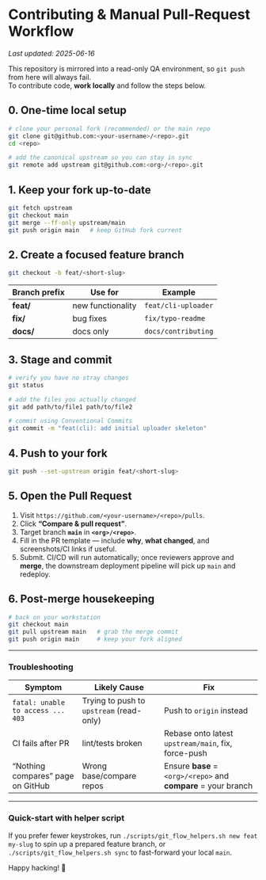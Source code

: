 # Contributing & Manual Pull-Request Workflow  
_Last updated: 2025-06-16_

This repository is mirrored into a read-only QA environment, so `git push` from here will always fail.  
To contribute code, **work locally** and follow the steps below.

## 0. One-time local setup
```bash
# clone your personal fork (recommended) or the main repo
git clone git@github.com:<your-username>/<repo>.git
cd <repo>

# add the canonical upstream so you can stay in sync
git remote add upstream git@github.com:<org>/<repo>.git
```

## 1. Keep your fork up-to-date

```bash
git fetch upstream
git checkout main
git merge --ff-only upstream/main
git push origin main   # keep GitHub fork current
```

## 2. Create a focused feature branch

```bash
git checkout -b feat/<short-slug>
```

| Branch prefix | Use for           | Example             |
| ------------- | ----------------- | ------------------- |
| **feat/**     | new functionality | `feat/cli-uploader` |
| **fix/**      | bug fixes         | `fix/typo-readme`   |
| **docs/**     | docs only         | `docs/contributing` |

## 3. Stage and commit

```bash
# verify you have no stray changes
git status

# add the files you actually changed
git add path/to/file1 path/to/file2

# commit using Conventional Commits
git commit -m "feat(cli): add initial uploader skeleton"
```

## 4. Push to your fork

```bash
git push --set-upstream origin feat/<short-slug>
```

## 5. Open the Pull Request

1. Visit `https://github.com/<your-username>/<repo>/pulls`.
2. Click **“Compare & pull request”**.
3. Target branch **`main`** in **`<org>/<repo>`**.
4. Fill in the PR template ⁠— include **why**, **what changed**, and screenshots/CI links if useful.
5. Submit. CI/CD will run automatically; once reviewers approve and **merge**, the downstream deployment pipeline will pick up `main` and redeploy.

## 6. Post-merge housekeeping

```bash
# back on your workstation
git checkout main
git pull upstream main   # grab the merge commit
git push origin main     # keep your fork aligned
```

---

### Troubleshooting

| Symptom                           | Likely Cause                             | Fix                                                            |
| --------------------------------- | ---------------------------------------- | -------------------------------------------------------------- |
| `fatal: unable to access ... 403` | Trying to push to `upstream` (read-only) | Push to `origin` instead                                       |
| CI fails after PR                 | lint/tests broken                        | Rebase onto latest `upstream/main`, fix, force-push            |
| “Nothing compares” page on GitHub | Wrong base/compare repos                 | Ensure **base** = `<org>/<repo>` and **compare** = your branch |

---

### Quick-start with helper script

If you prefer fewer keystrokes, run `./scripts/git_flow_helpers.sh new feat my-slug` to spin up a prepared feature branch, or `./scripts/git_flow_helpers.sh sync` to fast-forward your local `main`.

Happy hacking! 🙂
